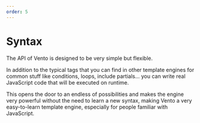 ```yaml
---
order: 5
---
```

# Syntax

The API of Vento is designed to be very simple but flexible.

In addition to the typical tags that you can find in other template engines for
common stuff like conditions, loops, include partials... you can write real
JavaScript code that will be executed on runtime.

This opens the door to an endless of possibilities and makes the engine very
powerful without the need to learn a new syntax, making Vento a very
easy-to-learn template engine, especially for people familiar with JavaScript.
